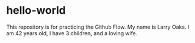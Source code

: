 # hello-world
This repository is for practicing the Github Flow.
My name is Larry Oaks.
I am 42 years old, I have 3 children, and a loving wife.
